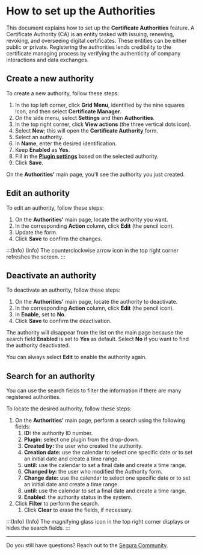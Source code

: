 # How to set up the Authorities

This document explains how to set up the **Certificate Authorities** feature. A Certificate Authority (CA) is an entity tasked with issuing, renewing, revoking, and overseeing digital certificates. These entities can be either public or private. Registering the authorities lends credibility to the certificate managing process by verifying the authenticity of company interactions and data exchanges.

## Create a new authority

To create a new authority, follow these steps:

1. In the top left corner, click **Grid Menu**, identified by the nine squares icon, and then select **Certificate Manager**.
2. On the side menu, select **Settings** and then **Authorities**.
3. In the top right corner, click **View actions** (the three vertical dots icon).
4. Select **New**; this will open the **Certificate Authority** form.
5. Select an authority.
6. In **Name**, enter the desired identification.
7. Keep **Enabled** as **Yes**.
8. Fill in the [**Plugin settings**](/v4/docs/certificate-authorities-plugins) based on the selected authority.
9. Click **Save**.

On the **Authorities'** main page, you'll see the authority you just created.

## Edit an authority

To edit an authority, follow these steps:

1. On the **Authorities'** main page, locate the authority you want.
2. In the corresponding **Action** column, click **Edit** (the pencil icon).
3. Update the form.
4. Click **Save** to confirm the changes.

:::(Info) (Info)
The counterclockwise arrow icon  in the top right corner refreshes the screen.
:::

## Deactivate an authority

To deactivate an authority, follow these steps:

1. On the **Authorities'** main page, locate the authority to deactivate.
2. In the corresponding **Action** column, click **Edit** (the pencil icon).
3. In **Enable**, set to **No**.
4. Click **Save** to confirm the deactivation.

The authority will disappear from the list on the main page because the search field **Enabled** is set to **Yes** as default. Select **No** if you want to find the authority deactivated. 

You can always select **Edit** to enable the authority again.

## Search for an authority

You can use the search fields to filter the information if there are many registered authorities.

To locate the desired authority, follow these steps:

1. On the **Authorities'** main page, perform a search using the following fields:
    1. **ID:** the authority ID number.
    2. **Plugin:** select one plugin from the drop-down.
    3. **Created by:** the user who created the authority.
    4. **Creation date:** use the calendar to select one specific date or to set an initial date and create a time range.
    5. **until:** use the calendar to set a final date and create a time range.
    6. **Changed by:** the user who modified the Authority form.
    7. **Change date:** use the calendar to select one specific date or to set an initial date and create a time range.
    8. **until:** use the calendar to set a final date and create a time range.
    9. **Enabled**: the authority status in the system.
2. Click **Filter** to perform the search.
    1. Click **Clear** to erase the fields, if necessary.

:::(Info) (Info)
The magnifying glass icon in the top right corner displays or hides the search fields.
:::

***
Do you still have questions? Reach out to the [Segura Community](https://community.Segura.io/).